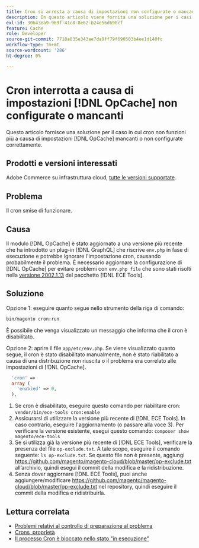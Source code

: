 ```yaml
---
title: Cron si arresta a causa di impostazioni non configurate o mancanti [!DNL OpCache]
description: In questo articolo viene fornita una soluzione per i casi in cui i nodi smettono di funzionare a causa di impostazioni non configurate o mancanti [!DNL OpCache] .
exl-id: 30643ea9-969f-41c8-8e62-b24e56d690cf
feature: Cache
role: Developer
source-git-commit: 7718a835e343ae7da9ff79f690503b4ee1d140fc
workflow-type: tm+mt
source-wordcount: '286'
ht-degree: 0%

---
```


# Cron interrotta a causa di impostazioni [!DNL OpCache] non configurate o mancanti

Questo articolo fornisce una soluzione per il caso in cui cron non funzioni più a causa di impostazioni [!DNL OpCache] mancanti o non configurate correttamente.

## Prodotti e versioni interessati

Adobe Commerce su infrastruttura cloud, [tutte le versioni supportate](https://magento.com/sites/default/files/magento-software-lifecycle-policy.pdf).

## Problema

Il cron smise di funzionare.

## Causa

Il modulo [!DNL OpCache] è stato aggiornato a una versione più recente che ha introdotto un plug-in [!DNL GraphQL] che riscrive `env.php` in fase di esecuzione e potrebbe ignorare l&#39;impostazione cron, causando probabilmente il problema. È necessario aggiornare la configurazione di [!DNL OpCache] per evitare problemi con `env.php file` che sono stati risolti nella [versione 2002.1.13](/docs/commerce-cloud-service/user-guide/release-notes/ece-tools-package.html?lang=en#v2002.1.13) del pacchetto [!DNL ECE Tools].

## Soluzione

Opzione 1: eseguire quanto segue nello strumento della riga di comando:

```bash
bin/magento cron:run
```

È possibile che venga visualizzato un messaggio che informa che il cron è disabilitato.

Opzione 2: aprire il file `app/etc/env.php`. Se viene visualizzato quanto segue, il cron è stato disabilitato manualmente, non è stato riabilitato a causa di una distribuzione non riuscita o il problema era correlato alle impostazioni di [!DNL OpCache].

```php
  'cron' =>
  array (
    'enabled' => 0,
  ),
```

1. Se cron è disabilitato, eseguire questo comando per riabilitare cron: `vendor/bin/ece-tools cron:enable`
1. Assicurarsi di utilizzare la versione più recente di [!DNL ECE Tools]. In caso contrario, eseguire l&#39;aggiornamento (o passare alla voce 3). Per verificare la versione esistente, esegui questo comando:
   `composer show magento/ece-tools`
1. Se si utilizza già la versione più recente di [!DNL ECE Tools], verificare la presenza del file `op-exclude.txt`. A tale scopo, eseguire il comando seguente:
   `ls op-exclude.txt`.
Se questo file non è presente, aggiungi https://github.com/magento/magento-cloud/blob/master/op-exclude.txt all’archivio, quindi esegui il commit della modifica e la ridistribuzione.
1. Senza dover aggiornare [!DNL ECE Tools], puoi anche aggiungere/modificare https://github.com/magento/magento-cloud/blob/master/op-exclude.txt nel repository, quindi eseguire il commit della modifica e ridistribuirla.

## Lettura correlata

* [Problemi relativi al controllo di preparazione al problema](/docs/commerce-knowledge-base/kb/troubleshooting/miscellaneous/cron-readiness-check-issues.html)
* [Crons, proprietà](/docs/commerce-cloud-service/user-guide/configure/app/properties/crons-property.html)
* [Il processo Cron è bloccato nello stato &quot;in esecuzione&quot;](/docs/commerce-knowledge-base/kb/troubleshooting/miscellaneous/cron-job-is-stuck-in-running-status.html)
